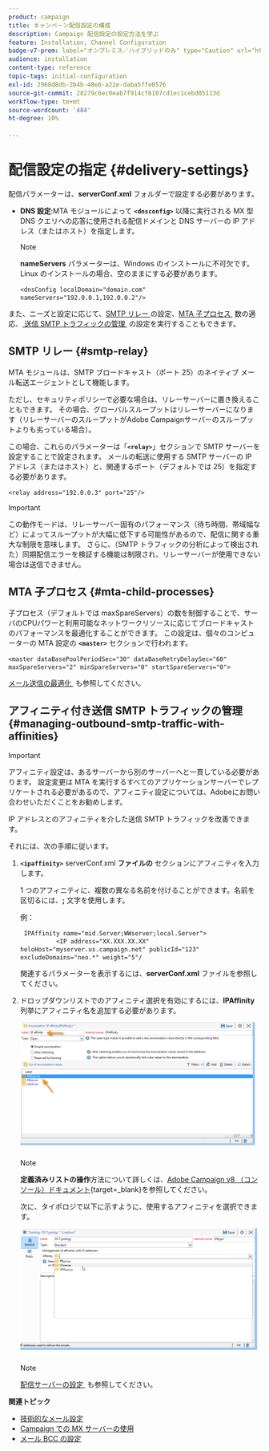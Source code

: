```yaml
---
product: campaign
title: キャンペーン配信設定の構成
description: Campaign 配信設定の設定方法を学ぶ
feature: Installation, Channel Configuration
badge-v7-prem: label="オンプレミス／ハイブリッドのみ" type="Caution" url="https://experienceleague.adobe.com/docs/campaign-classic/using/installing-campaign-classic/architecture-and-hosting-models/hosting-models-lp/hosting-models.html?lang=ja" tooltip="オンプレミスデプロイメントとハイブリッドデプロイメントにのみ適用されます"
audience: installation
content-type: reference
topic-tags: initial-configuration
exl-id: 2968d8db-2b4b-48e6-a22e-daba5ffe0576
source-git-commit: 28279c6ec0eab7f914cf6107cd1ec1cebd05113d
workflow-type: tm+mt
source-wordcount: '484'
ht-degree: 10%

---
```


# 配信設定の指定 {#delivery-settings}



配信パラメーターは、**serverConf.xml** フォルダーで設定する必要があります。

* **DNS 設定**:MTA モジュールによって **`<dnsconfig>`** 以降に実行される MX 型 DNS クエリへの応答に使用される配信ドメインと DNS サーバーの IP アドレス（またはホスト）を指定します。

  >[!NOTE]
  >
  >**nameServers** パラメーターは、Windows のインストールに不可欠です。 Linux のインストールの場合、空のままにする必要があります。

  ```
  <dnsConfig localDomain="domain.com" nameServers="192.0.0.1,192.0.0.2"/>
  ```

また、ニーズと設定に応じて、[SMTP リレー &#x200B;](#smtp-relay) の設定、[MTA 子プロセス &#x200B;](#mta-child-processes) 数の適応、[&#x200B; 送信 SMTP トラフィックの管理 &#x200B;](#managing-outbound-smtp-traffic-with-affinities) の設定を実行することもできます。

## SMTP リレー {#smtp-relay}

MTA モジュールは、SMTP ブロードキャスト（ポート 25）のネイティブ メール転送エージェントとして機能します。

ただし、セキュリティポリシーで必要な場合は、リレーサーバーに置き換えることもできます。 その場合、グローバルスループットはリレーサーバーになります（リレーサーバーのスループットがAdobe Campaignサーバーのスループットよりも劣っている場合）。

この場合、これらのパラメーターは「**`<relay>`**」セクションで SMTP サーバーを設定することで設定されます。 メールの転送に使用する SMTP サーバーの IP アドレス（またはホスト）と、関連するポート（デフォルトでは 25）を指定する必要があります。

```
<relay address="192.0.0.3" port="25"/>
```

>[!IMPORTANT]
>
>この動作モードは、リレーサーバー固有のパフォーマンス（待ち時間、帯域幅など）によってスループットが大幅に低下する可能性があるので、配信に関する重大な制限を意味します。 さらに、（SMTP トラフィックの分析によって検出された）同期配信エラーを検証する機能は制限され、リレーサーバーが使用できない場合は送信できません。

## MTA 子プロセス {#mta-child-processes}

子プロセス（デフォルトでは maxSpareServers）の数を制御することで、サーバのCPUパワーと利用可能なネットワークリソースに応じてブロードキャストのパフォーマンスを最適化することができます。 この設定は、個々のコンピューターの MTA 設定の **`<master>`** セクションで行われます。

```
<master dataBasePoolPeriodSec="30" dataBaseRetryDelaySec="60" maxSpareServers="2" minSpareServers="0" startSpareServers="0">
```

[&#x200B; メール送信の最適化 &#x200B;](../../installation/using/email-deliverability.md#email-sending-optimization) も参照してください。

## アフィニティ付き送信 SMTP トラフィックの管理 {#managing-outbound-smtp-traffic-with-affinities}

>[!IMPORTANT]
>
>アフィニティ設定は、あるサーバーから別のサーバーへと一貫している必要があります。 設定変更は MTA を実行するすべてのアプリケーションサーバーでレプリケートされる必要があるので、アフィニティ設定については、Adobeにお問い合わせいただくことをお勧めします。

IP アドレスとのアフィニティを介した送信 SMTP トラフィックを改善できます。

それには、次の手順に従います。

1. **`<ipaffinity>`** serverConf.xml **ファイルの** セクションにアフィニティを入力します。

   1 つのアフィニティに、複数の異なる名前を付けることができます。名前を区切るには、**;** 文字を使用します。

   例：

   ```
    IPAffinity name="mid.Server;WWserver;local.Server">
             <IP address="XX.XXX.XX.XX" heloHost="myserver.us.campaign.net" publicId="123" excludeDomains="neo.*" weight="5"/
   ```

   関連するパラメーターを表示するには、**serverConf.xml** ファイルを参照してください。

1. ドロップダウンリストでのアフィニティ選択を有効にするには、**IPAffinity** 列挙にアフィニティ名を追加する必要があります。

   ![](assets/ipaffinity_enum.png)

   >[!NOTE]
   >
   >**定義済みリストの操作**&#x200B;方法について詳しくは、[Adobe Campaign v8 （コンソール）ドキュメント](https://experienceleague.adobe.com/ja/docs/campaign/campaign-v8/config/settings/enumerations){target=_blank}を参照してください。


   次に、タイポロジで以下に示すように、使用するアフィニティを選択できます。

   ![](assets/ipaffinity_typology.png)

   >[!NOTE]
   >
   >[&#x200B; 配信サーバーの設定 &#x200B;](../../installation/using/email-deliverability.md#delivery-server-configuration) も参照してください。

**関連トピック**
* [技術的なメール設定](email-deliverability.md)
* [Campaign での MX サーバーの使用](using-mx-servers.md)
* [メール BCC の設定](email-archiving.md)
